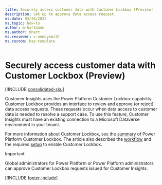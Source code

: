 ```yaml
---
title: Securely access customer data with Customer Lockbox (Preview)
description: Set up to approve data access request.
ms.date: 03/20/2023
ms.topic: how-to
author: m-hartmann
ms.author: mhart
ms.reviewer: v-wendysmith
ms.custom: bap-template
---
```


# Securely access customer data with Customer Lockbox (Preview)

[!INCLUDE [consolidated-sku](./includes/consolidated-sku.md)]

Customer Insights uses the Power Platform Customer Lockbox capability. Customer Lockbox provides an interface to review and approve (or reject) data access requests. These requests occur when data access to customer data is needed to resolve a support case. To use this feature, Customer Insights must have an existing connection to a Microsoft Dataverse environment in your tenant.

For more information about Customer Lockbox, see the [summary](/power-platform/admin/about-lockbox#summary) of Power Platform Customer Lockbox. The article also describes the [workflow](/power-platform/admin/about-lockbox#workflow) and the required [setup](/power-platform/admin/about-lockbox#enable-the-lockbox-policy) to enable Customer Lockbox.

> [!IMPORTANT]
> Global administrators for Power Platform or Power Platform administrators can approve Customer Lockbox requests issued for Customer Insights.

[!INCLUDE [footer-include](includes/footer-banner.md)]
